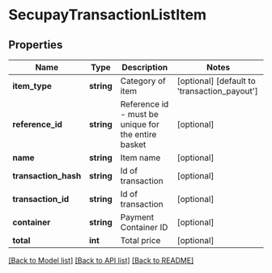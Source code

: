 # SecupayTransactionListItem

## Properties
Name | Type | Description | Notes
------------ | ------------- | ------------- | -------------
**item_type** | **string** | Category of item | [optional] [default to 'transaction_payout']
**reference_id** | **string** | Reference id - must be unique for the entire basket | [optional] 
**name** | **string** | Item name | [optional] 
**transaction_hash** | **string** | Id of transaction | [optional] 
**transaction_id** | **string** | Id of transaction | [optional] 
**container** | **string** | Payment Container ID | [optional] 
**total** | **int** | Total price | [optional] 

[[Back to Model list]](../README.md#documentation-for-models) [[Back to API list]](../README.md#documentation-for-api-endpoints) [[Back to README]](../README.md)


